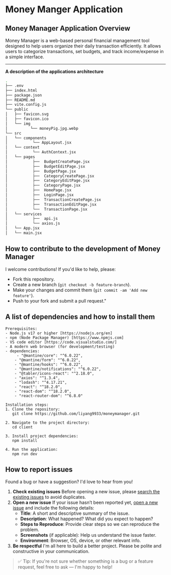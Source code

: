 #  Money Manger Application



##  Money Manager Application Overview

Money Manager is a web-based personal financial management tool designed to help users organize their daily transaction efficiently. It allows users to categorize transactions, set budgets, and track income/expense in a simple interface.

<hr/>

**A description of the applications architecture**

```bash
.
├── .env
├── index.html
├── package.json
├── README.md
├── vite.config.js
└── public
│   ├── favicon.svg
│   ├── favicon.ico
│   └── img
│		   └── moneyPig.jpg.webp
└── src
│   └── components
│			└── AppLayout.jsx
│   └── context
│			└── AuthContext.jsx
│   └── pages
│			├──  BudgetCreatePage.jsx
│			├──  BudgetEditPage.jsx
│			├──  BudgetPage.jsx
│			├──  CategoryCreatePage.jsx
│			├──  CategoryEditPage.jsx
│			├──  CategoryPage.jsx
│			├──  HomePage.jsx
│			├──  LoginPage.jsx
│			├──  TransactionCreatePage.jsx
│			├──  TransactionEditPage.jsx
│			└──  TransactionPage.jsx
│   └── services
│			├──  api.js
│			└── axios.js
│   └── App.jsx
│   └── main.jsx
```



##  How to contribute to the development of Money Manager

I welcome contributions! If you'd like to help, please:

- Fork this repository.
- Create a new branch (`git checkout -b feature-branch`).
- Make your changes and commit them (`git commit -am 'Add new feature'`).
- Push to your fork and submit a pull request."



##  A list of dependencies and how to install them

```
Prerequisites:
- Node.js v17 or higher [https://nodejs.org/en]
- npm (Node Package Manager) [https://www.npmjs.com]
- VS code editor [https://code.visualstudio.com/]
- A modern web browser (for development/testing)
- dependencies:
	 - "@mantine/core": "^6.0.22",
    - "@mantine/form": "^6.0.22",
    - "@mantine/hooks": "^6.0.22",
    - "@mantine/notifications": "^6.0.22",
    - "@tabler/icons-react": "^2.18.0",
    - "axios": "^1.3.4",
    - "lodash": "^4.17.21",
    - "react": "^18.2.0",
    - "react-dom": "^18.2.0",
    - "react-router-dom": "^6.8.0"

Installation steps:
1. Clone the repository:
   git clone https://github.com/liyang9933/moneymanager.git

2. Navigate to the project directory:
   cd client

3. Install project dependencies:
   npm install

4. Run the application:
   npm run dev
```



##  How to report issues

Found a bug or have a suggestion? I'd love to hear from you!

1. **Check existing issues**
   Before opening a new issue, please [search the existing issues](https://github.com/liyang9933/moneymanager/issues) to avoid duplicates.
2. **Open a new issue**
   If your issue hasn’t been reported yet, [open a new issue](https://github.com/liyang9933/moneymanager/issues/new) and include the following details:
   - **Title**: A short and descriptive summary of the issue.
   - **Description**: What happened? What did you expect to happen?
   - **Steps to Reproduce**: Provide clear steps so we can reproduce the problem.
   - **Screenshots** (if applicable): Help us understand the issue faster.
   - **Environment**: Browser, OS, device, or other relevant info.
3. **Be respectful**
   I'm all here to build a better project. Please be polite and constructive in your communication.

> ✅ Tip: If you're not sure whether something is a bug or a feature request, feel free to ask — I'm happy to help!
